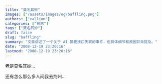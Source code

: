 ```yaml
---
title: "莫名其妙"
images: ["/assets/images/og/baffling.png"]
authors: ["eallion"]
categories: ["日志"]
tags: ["莫名其妙"]
draft: false
slug: "baffling"
summary: "文章讲述了一个关于 AI 摘要接口失联的事件，但具体细节和原因并未提及。"
date: "2008-12-19 23:20:16"
lastmod: "2008-12-19 23:20:16"
---
```


老是莫名其妙...

还有怎么那么多人问我去荆州...
